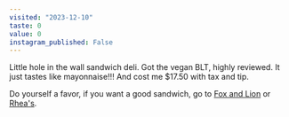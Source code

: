 ```yaml
---
visited: "2023-12-10"
taste: 0
value: 0
instagram_published: False
---
```


Little hole in the wall sandwich deli. Got the vegan BLT, highly reviewed. It just tastes like mayonnaise!!! And cost me $17.50 with tax and tip. 

Do yourself a favor, if you want a good sandwich, go to [Fox and Lion](/places/fox-and-lion-bread) or [Rhea's](/places/rhea-s-deli-market).
